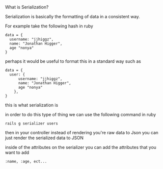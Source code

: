 What is Serialization?

Serialization is basically the formatting of data in a consistent way. 

For example take the following hash in ruby
```
data = {
  username: "jjhiggz",
  name: "Jonathan Higger",
  age "nonya"
}
```
perhaps it would be useful to format this in a standard way such as 

```
data = {
  user: {
      username: "jjhiggz",
      name: "Jonathan Higger",
      age "nonya"
    },
}
```
this is what serialization is


in order to do this type of thing we can use the following command in ruby

```
rails g serializer users
```

then in your controller instead of rendering you're raw data to Json you can just render the serialized data to JSON

inside of the attributes on the serializer you can add the attributes that you want to add
```
:name, :age, ect...
```
